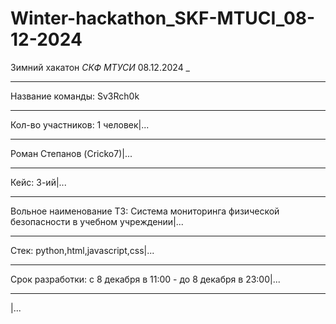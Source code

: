 # Winter-hackathon_SKF-MTUCI_08-12-2024
Зимний хакатон _СКФ МТУСИ_ 08.12.2024 _
________
Название команды: Sv3Rch0k
________
Кол-во участников: 1 человек|...
________
Роман Степанов (Cricko7)|...
________
Кейс: 3-ий|...
________
Вольное наименование ТЗ: Система мониторинга физической безопасности в учебном учреждении|...
________
Стек: python,html,javascript,css|...
________
Срок разработки: с 8 декабря в 11:00 - до 8 декабря в 23:00|...
________
|...